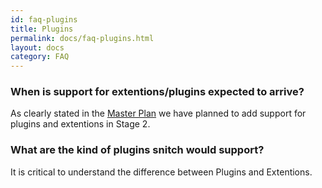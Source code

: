 ```yaml
---
id: faq-plugins
title: Plugins
permalink: docs/faq-plugins.html
layout: docs
category: FAQ
---
```


### When is support for extentions/plugins expected to arrive?

As clearly stated in the [Master Plan](/blog/2018/08/02/snitch-vision.html) we have planned to add support for plugins and extentions in Stage 2.

### What are the kind of plugins snitch would support?

It is critical to understand the difference between Plugins and Extentions.




